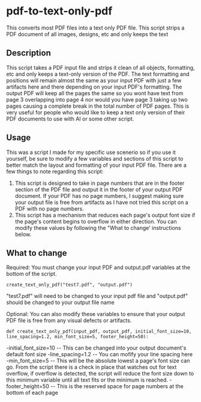 # pdf-to-text-only-pdf
This converts most PDF files into a text only PDF file. This script strips a PDF document of all images, designs, etc and only keeps the text

## Description 
This script takes a PDF input file and strips it clean of all objects, formatting, etc and only keeps a text-only version of the PDF. The text formatting and positions will remain almost the same as your input PDF with just a few artifacts here and there depending on your input PDF's formatting. The output PDF will keep all the pages the same so you wont have text from page 3 overlapping into page 4 nor would you have page 3 taking up two pages causing a complete break in the total number of PDF pages. This is very useful for people who would like to keep a text only version of their PDF documents to use with AI or some other script.

## Usage
This was a script I made for my specific use scenerio so if you use it yourself, be sure to modify a few variables and sections of this script to better match the layout and formatting of your input PDF file.
There are a few things to note regarding this script:
1. This script is designed to take in page numbers that are in the footer section of the PDF file and output it in the footer of your output PDF document. If your PDF has no page numbers, I suggest making sure your output file is free from artifacts as I have not tried this script on a PDF with no page numbers.
2. This script has a mechanism that reduces each page's output font size if the page's content begins to overflow in either direction. You can modify these values by following the "What to change' instructions below.

## What to change

Required:
You must change your input PDF and output.pdf variables at the bottom of the script.
```
create_text_only_pdf("test7.pdf", "output.pdf")
```
"test7.pdf" will need to be changed to your input pdf file and "output.pdf" should be changed to your output file name


Optional:
You can also modify these variables to ensure that your output PDF file is free from any visual defects or artifacts. 
```
def create_text_only_pdf(input_pdf, output_pdf, initial_font_size=10, line_spacing=1.2, min_font_size=5, footer_height=50):
```

-initial_font_size=10  -- This can be changed into your output document's default font size
-line_spacing=1.2 -- You can mofify your line spacing here
-min_font_size=5 -- This will be the absolute lowest a page's font size can go. From the script there is a check in place that watches out for text overflow, if overflow is detected, the script will reduce the font size down to this minimum variable until all text fits or the minimum is reached.
-footer_height=50 -- This is the reserved space for page numbers at the bottom of each page
